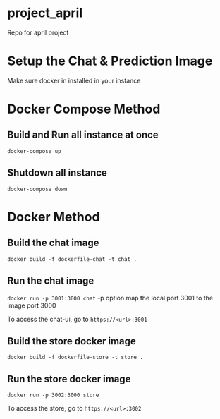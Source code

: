 # project_april
Repo for april project

# Setup the Chat & Prediction Image
Make sure docker in installed in your instance

# Docker Compose Method
## Build and Run all instance at once
`docker-compose up`

## Shutdown all instance
`docker-compose down`

# Docker Method
## Build the chat image
`docker build -f dockerfile-chat -t chat .`

## Run the chat image
`docker run -p 3001:3000 chat`
-p option map the local port 3001 to the image port 3000

To access the chat-ui, go to `https://<url>:3001`

## Build the store docker image
`docker build -f dockerfile-store -t store .`

## Run the store docker image
`docker run -p 3002:3000 store `

To access the store, go to `https://<url>:3002`


